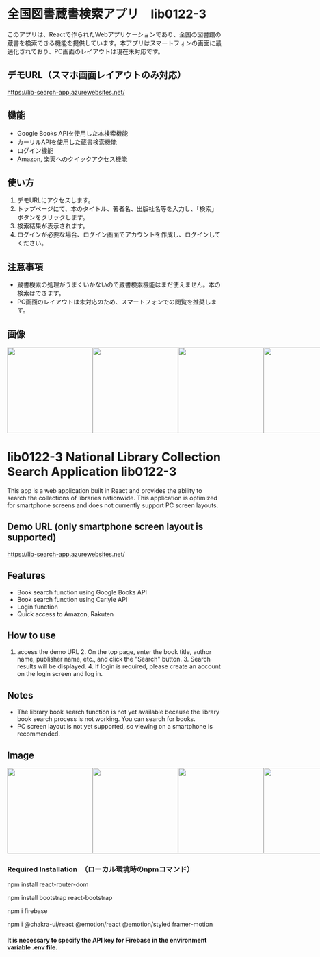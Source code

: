 # 全国図書蔵書検索アプリ　lib0122-3

このアプリは、Reactで作られたWebアプリケーションであり、全国の図書館の蔵書を検索できる機能を提供しています。本アプリはスマートフォンの画面に最適化されており、PC画面のレイアウトは現在未対応です。

## デモURL（スマホ画面レイアウトのみ対応）
https://lib-search-app.azurewebsites.net/

## 機能
- Google Books APIを使用した本検索機能
- カーリルAPIを使用した蔵書検索機能
- ログイン機能
- Amazon, 楽天へのクイックアクセス機能

## 使い方
1. デモURLにアクセスします。
2. トップページにて、本のタイトル、著者名、出版社名等を入力し、「検索」ボタンをクリックします。
3. 検索結果が表示されます。
4. ログインが必要な場合、ログイン画面でアカウントを作成し、ログインしてください。

## 注意事項
- 蔵書検索の処理がうまくいかないので蔵書検索機能はまだ使えません。本の検索はできます。
- PC画面のレイアウトは未対応のため、スマートフォンでの閲覧を推奨します。


## 画像
<div style="display:flex;">
  <img src="https://user-images.githubusercontent.com/48282517/236221006-7bbc9138-f274-495f-8af4-a2b1095d9530.PNG" width="200" />
  <img src="https://user-images.githubusercontent.com/48282517/236220998-372d5c2f-6b17-457c-8853-4fb0df349d6e.PNG" width="200" />
  <img src="https://user-images.githubusercontent.com/48282517/236220991-eb19afc7-4eb6-4b40-b98a-3e932332f305.PNG" width="200" />
  <img src="https://user-images.githubusercontent.com/48282517/236220984-142a191b-a790-4eb6-811d-f2d84de3f0d7.PNG" width="200" />
  <img src="https://user-images.githubusercontent.com/48282517/236220977-6a1d8a9d-8536-4bd4-b5cc-df87040ec449.PNG" width="200" />
  <img src="https://user-images.githubusercontent.com/48282517/236220976-8210b3bf-4a15-4b85-9894-8a2673d7d4df.PNG" width="200" />
</div>




# lib0122-3 National Library Collection Search Application lib0122-3

This app is a web application built in React and provides the ability to search the collections of libraries nationwide. This application is optimized for smartphone screens and does not currently support PC screen layouts.

## Demo URL (only smartphone screen layout is supported)
https://lib-search-app.azurewebsites.net/

## Features
- Book search function using Google Books API
- Book search function using Carlyle API
- Login function
- Quick access to Amazon, Rakuten

## How to use
1. access the demo URL 2.
On the top page, enter the book title, author name, publisher name, etc., and click the "Search" button. 3.
Search results will be displayed. 4.
If login is required, please create an account on the login screen and log in.

## Notes
- The library book search function is not yet available because the library book search process is not working. You can search for books.
- PC screen layout is not yet supported, so viewing on a smartphone is recommended.


## Image
<div style="display:flex;">
  <img src="https://user-images.githubusercontent.com/48282517/236221006-7bbc9138-f274-495f-8af4-a2b1095d9530.PNG" width="200" />
  <img src="https://user-images.githubusercontent.com/48282517/236220998-372d5c2f-6b17-457c-8853-4fb0df349d6e.PNG" width="200" />
  <img src="https://user-images.githubusercontent.com/48282517/236220991-eb19afc7-4eb6-4b40-b98a-3e932332f305.PNG" width="200" />
  <img src="https://user-images.githubusercontent.com/48282517/236220984-142a191b-a790-4eb6-811d-f2d84de3f0d7.PNG" width="200" />
  <img src="https://user-images.githubusercontent.com/48282517/236220977-6a1d8a9d-8536-4bd4-b5cc-df87040ec449.PNG" width="200" />
  <img src="https://user-images.githubusercontent.com/48282517/236220976-8210b3bf-4a15-4b85-9894-8a2673d7d4df.PNG" width="200" />
</div>


### Required Installation　（ローカル環境時のnpmコマンド）
npm install react-router-dom

npm install bootstrap react-bootstrap

npm i firebase

npm i @chakra-ui/react @emotion/react @emotion/styled framer-motion

#### It is necessary to specify the API key for Firebase in the environment variable .env file.
